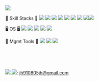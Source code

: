 

<!--
**Jiheebyun/Jiheebyun** is a ✨ _special_ ✨ repository because its `README.md` (this file) appears on your GitHub profile.

Here are some ideas to get you started:

- 🔭 I’m currently working on ...
- 🌱 I’m currently learning ...
- 👯 I’m looking to collaborate on ...
- 🤔 I’m looking for help with ...
- 💬 Ask me about ...
- 📫 How to reach me: ...
- 😄 Pronouns: ...
- ⚡ Fun fact: ...
-->
<img src="https://capsule-render.vercel.app/api?type=waving&color=auto&height=200&section=header&text=Jihee-Byun,Front-end-developer&fontSize=40" />


🔨 Skill Stacks 🔨 <img src="https://img.shields.io/badge/React-61DAFB?style=flat&logo=React&logoColor=10100F"/> <img src="https://img.shields.io/badge/Node.js-339933?style=flat&logo=Node.js&logoColor=10100F"/> <img src="https://img.shields.io/badge/Python-3776AB?style=flat&logo=Python&logoColor=10100F"/> <img src="https://img.shields.io/badge/JavaScript-F7DF1E?style=flat&logo=JavaScript&logoColor=10100F"/> <img src="https://img.shields.io/badge/HTML-E34F26?style=flat&logo=HTML5&logoColor=10100F"/> <img src="https://img.shields.io/badge/CSS3-1572B6?style=flat&logo=CSS3&logoColor=10100F"/> <img src="https://img.shields.io/badge/MySQL-4479A1?style=flat&logo=MySQL&logoColor=10100F"/> <img src="https://img.shields.io/badge/MongoDB-47A248?style=flat&logo=MongoDB&logoColor=10100F"/><img src="https://img.shields.io/badge/typescript-3178C6?style=flat&logo=typescript&logoColor=10100F"/>



🖥️ OS 🖥️    <img src="https://img.shields.io/badge/Linux-FCC624?style=flat&logo=Linux&logoColor=10100F"/> <img src="https://img.shields.io/badge/Ubuntu-E95420?style=flat&logo=Ubuntu&logoColor=10100F"/> <img src="https://img.shields.io/badge/CentOS-262577?style=flat&logo=CentOS&logoColor=10100F"/> <img src="https://img.shields.io/badge/Windows-0078D6?style=flat&logo=Windows&logoColor=10100F"/> <img src="https://img.shields.io/badge/macOS-000000?style=flat&logo=macOS&logoColor=10100F"/>

🔑 Mgmt Tools 🔑   <img src="https://img.shields.io/badge/JiraSoftware-0052CC?style=flat&logo=Jira Software&logoColor=10100F"/> <img src="https://img.shields.io/badge/Bitbucket-0052CC?style=flat&logo=Bitbucket&logoColor=10100F"/> <img src="https://img.shields.io/badge/GitHub-181717?style=flat&logo=GitHub&logoColor=9BF0E1"/>



<br>
<br>
<br>


<a href="https://www.linkedin.com/in/jihee-byun-18b314186/" target="_blank"><img src="https://img.shields.io/badge/LinkedIn-0E0E0E?style=plastic&logo=appveyor&logo=#0A66C2&logoColor=FF9933"/></a>,<a href="jh910805jh@gmail.com"><img src="https://img.shields.io/badge/Gmail-EA4335?style=plastic&logo=appveyor&logo=Gmail&logoColor=FF9933"/></a>: jh910805jh@gmail.com 




